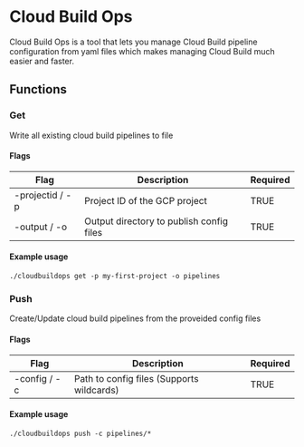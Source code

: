 # Cloud Build Ops

Cloud Build Ops is a tool that lets you manage Cloud Build pipeline configuration from yaml files which makes managing Cloud Build much easier and faster.

## Functions

### Get

Write all existing cloud build pipelines to file

#### Flags

| Flag            | Description                              | Required |
| --------------- | ---------------------------------------- | -------- |
| -projectid / -p | Project ID of the GCP project            | TRUE     |
| -output / -o    | Output directory to publish config files | TRUE     |

#### Example usage

```
./cloudbuildops get -p my-first-project -o pipelines
```

### Push

Create/Update cloud build pipelines from the proveided config files

#### Flags

| Flag         | Description                               | Required |
| ------------ | ----------------------------------------- | -------- |
| -config / -c | Path to config files (Supports wildcards) | TRUE     |

#### Example usage

```
./cloudbuildops push -c pipelines/*
```
